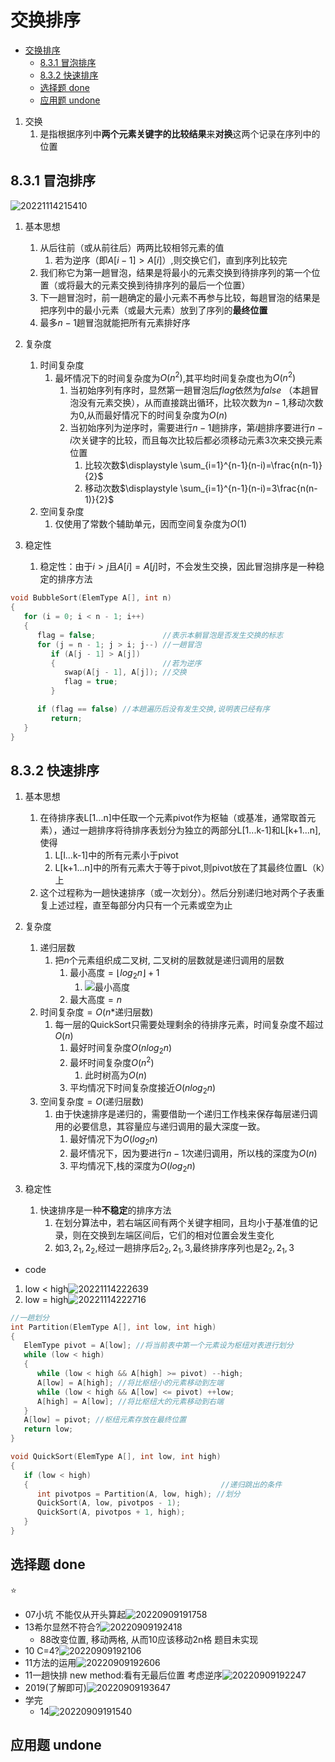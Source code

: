 # 交换排序

- [交换排序](#交换排序)
  - [8.3.1 冒泡排序](#831-冒泡排序)
  - [8.3.2 快速排序](#832-快速排序)
  - [选择题 done](#选择题-done)
  - [应用题 undone](#应用题-undone)

1. 交换
   1. 是指根据序列中**两个元素关键字的比较结果**来**对换**这两个记录在序列中的位置

## 8.3.1 冒泡排序

![20221114215410](https://raw.githubusercontent.com/Logible/Image/main/note_image/20221114215410.png)

1. 基本思想
   1. 从后往前（或从前往后）两两比较相邻元素的值
      1. 若为逆序（即$A[i-1]>A[i]$）,则交换它们，直到序列比较完
   2. 我们称它为第一趟冒泡，结果是将最小的元素交换到待排序列的第一个位置（或将最大的元素交换到待排序列的最后一个位置）
   3. 下一趟冒泡时，前一趟确定的最小元素不再参与比较，每趟冒泡的结果是把序列中的最小元素（或最大元素）放到了序列的**最终位置**
   4. 最多$n-1$趟冒泡就能把所有元素排好序

2. 复杂度
   1. 时间复杂度
      1. 最坏情况下的时间复杂度为$O(n^2)$,其平均时间复杂度也为$O(n^2)$
         1. 当初始序列有序时，显然第一趟冒泡后$flag$依然为$false$ （本趟冒泡没有元素交换），从而直接跳出循环，比较次数为$n-1$,移动次数为$0$,从而最好情况下的时间复杂度为$O(n)$
         2. 当初始序列为逆序时，需要进行$n-1$趟排序，第$i$趟排序要进行$n-i$次关键字的比较，而且每次比较后都必须移动元素$3$次来交换元素位置
            1. 比较次数$\displaystyle \sum_{i=1}^{n-1}(n-i)=\frac{n(n-1)}{2}$
            2. 移动次数$\displaystyle \sum_{i=1}^{n-1}(n-i)=3\frac{n(n-1)}{2}$
   2. 空间复杂度
      1. 仅使用了常数个辅助单元，因而空间复杂度为$O(1)$

3. 稳定性
   1. 稳定性：由于$i>j$且$A[i]=A[j]$时，不会发生交换，因此冒泡排序是一种稳定的排序方法

```c
void BubbleSort(ElemType A[], int n)
{
   for (i = 0; i < n - 1; i++)
   {
      flag = false;               //表示本躺冒泡是否发生交换的标志
      for (j = n - 1; j > i; j--) //一趟冒泡
         if (A[j - 1] > A[j])
         {                        //若为逆序
            swap(A[j - 1], A[j]); //交换
            flag = true;
         }

      if (flag == false) //本趟遍历后没有发生交换,说明表已经有序
         return;
   }
}
```

## 8.3.2 快速排序

1. 基本思想
   1. 在待排序表L[1...n]中任取一个元素pivot作为枢轴（或基准，通常取首元素），通过一趟排序将待排序表划分为独立的两部分L[1...k-1]和L[k+1...n],使得
      1. L[l...k-1]中的所有元素小于pivot
      2. L[k+1...n]中的所有元素大于等于pivot,则pivot放在了其最终位置L（k）上
   2. 这个过程称为一趟快速排序（或一次划分）。然后分别递归地对两个子表重复上述过程，直至每部分内只有一个元素或空为止

2. 复杂度
   1. 递归层数
      1. 把$n$个元素组织成二叉树, 二叉树的层数就是递归调用的层数
         1. 最小高度$=\lfloor log_2n\rfloor+1$
            1. ![最小高度](https://raw.githubusercontent.com/Logible/Image/main/note_image/20220915223453.png)
         2. 最大高度$=n$
   2. 时间复杂度$=O(n*$递归层数$)$
      1. 每一层的QuickSort只需要处理剩余的待排序元素，时间复杂度不超过$O(n)$
         1. 最好时间复杂度$O(nlog_2n)$
         2. 最坏时间复杂度$O(n^2)$
            1. 此时树高为$O(n)$
         3. 平均情况下时间复杂度接近$O(nlog_2n)$
   3. 空间复杂度$=O($递归层数$)$
      1. 由于快速排序是递归的，需要借助一个递归工作栈来保存每层递归调用的必要信息，其容量应与递归调用的最大深度一致。
         1. 最好情况下为$O(log_2n)$
         2. 最坏情况下，因为要进行$n-1$次递归调用，所以栈的深度为$O(n)$
         3. 平均情况下,栈的深度为$O(log_2n)$

3. 稳定性
   1. 快速排序是一种**不稳定**的排序方法
      1. 在划分算法中，若右端区间有两个关键字相同，且均小于基准值的记录，则在交换到左端区间后，它们的相对位置会发生变化
      2. 如${3,2_1,2_2}$,经过一趟排序后${2_2,2_1,3}$,最终排序序列也是${2_2,2_1,3}$

- code

1. low < high![20221114222639](https://raw.githubusercontent.com/Logible/Image/main/note_image/20221114222639.png)
2. low = high![20221114222716](https://raw.githubusercontent.com/Logible/Image/main/note_image/20221114222716.png)

```c
//一趟划分
int Partition(ElemType A[], int low, int high)
{
   ElemType pivot = A[low]; //将当前表中第一个元素设为枢纽对表进行划分
   while (low < high)
   {
      while (low < high && A[high] >= pivot) --high;
      A[low] = A[high]; //将比枢纽小的元素移动到左端
      while (low < high && A[low] <= pivot) ++low;
      A[high] = A[low]; //将比枢纽大的元素移动到右端
   }
   A[low] = pivot; //枢纽元素存放在最终位置
   return low;
}

void QuickSort(ElemType A[], int low, int high)
{
   if (low < high)
   {                                           //递归跳出的条件
      int pivotpos = Partition(A, low, high); //划分
      QuickSort(A, low, pivotpos - 1);
      QuickSort(A, pivotpos + 1, high);
   }
}
```

## 选择题 done

⭐

- 07小坑 不能仅从开头算起![20220909191758](https://raw.githubusercontent.com/Logible/Image/main/note_image/20220909191758.png)
- 13希尔显然不符合?![20220909192418](https://raw.githubusercontent.com/Logible/Image/main/note_image/20220909192418.png)
  - 88改变位置, 移动两格, 从而10应该移动2n格 题目未实现
- 10 C=4?![20220909192106](https://raw.githubusercontent.com/Logible/Image/main/note_image/20220909192106.png)
- 11方法的运用![20220909192606](https://raw.githubusercontent.com/Logible/Image/main/note_image/20220909192606.png)
- 11一趟快排 new method:看有无最后位置 考虑逆序![20220909192247](https://raw.githubusercontent.com/Logible/Image/main/note_image/20220909192247.png)
- 2019(了解即可)![20220909193647](https://raw.githubusercontent.com/Logible/Image/main/note_image/20220909193647.png)
- 学完
  - 14![20220909191540](https://raw.githubusercontent.com/Logible/Image/main/note_image/20220909191540.png)

## 应用题 undone
